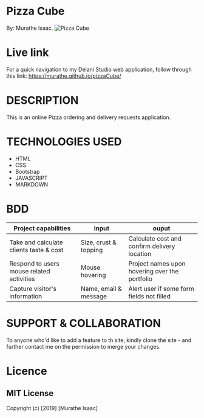 # Pizza Cube

By: Murathe Isaac.
![Pizza Cube]()

# Live link
For a quick navigation to my Delani Studio web application, follow through this link: https://murathe.github.io/pizzaCube/

# DESCRIPTION 

This is an online Pizza ordering and delivery requests application.

# TECHNOLOGIES USED

- HTML
- CSS
- Bootstrap
- JAVASCRIPT
- MARKDOWN

# BDD

Project capabilities                           |         input                           | ouput
-----------------------------------------------|-----------------------------------------|-------------------------------------------------
Take and calculate clients taste & cost        |       Size, crust & topping             |   Calculate cost and confirm delivery location
Respond to users mouse related activities      |       Mouse hovering                    |   Project names upon hovering over the portfolio
Capture visitor's information                  |       Name, email & message             |   Alert user if some form fields not filled


# SUPPORT & COLLABORATION

To anyone who'd like to add a feature to th site, kindly clone the site -  and further contact me on the permission to merge your changes.

# Licence
## MIT License

Copyright (c) [2019] [Murathe Isaac]

